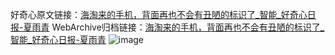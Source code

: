 好奇心原文链接：[海淘来的手机，背面再也不会有丑陋的标识了_智能_好奇心日报-夏雨青](https://www.qdaily.com/articles/3950.html)
WebArchive归档链接：[海淘来的手机，背面再也不会有丑陋的标识了_智能_好奇心日报-夏雨青](http://web.archive.org/web/20190623153239/https://www.qdaily.com/articles/3950.html)
![image](http://ww3.sinaimg.cn/large/007d5XDpgy1g3vdojdf4qj30u02zmhc6)